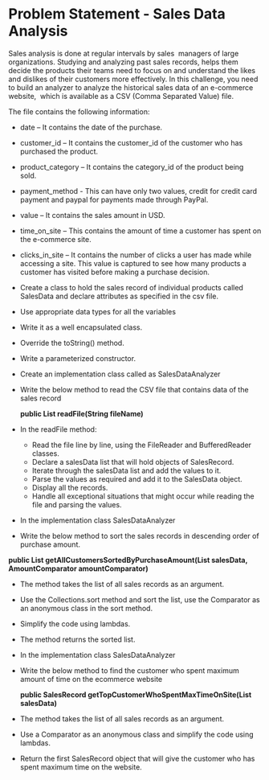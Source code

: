 # Problem Statement - Sales Data Analysis

Sales analysis is done at regular intervals by sales ​
managers of large organizations. Studying and analyzing past sales records, helps them decide the products their teams need to focus on and understand the likes and dislikes of their customers more effectively.​
In this challenge, you need to build an analyzer to analyze the historical sales data of an e-commerce website, ​
which is available as a CSV (Comma Separated Value) file.

The file contains the following information:​

- date – It contains the date of the purchase.​
- customer_id – It contains the customer_id of the customer who has purchased the product.​
- product_category – It contains the category_id of the product being sold.​
- payment_method - This can have only two values, credit for credit card payment and paypal for payments made through PayPal.​
- value – It contains the sales amount in USD.​
- time_on_site – This contains the amount of time a customer has spent on the e-commerce site.​
- clicks_in_site – It contains the number of clicks a user has made while accessing a site. This value is captured to see how many products a customer has visited before making a purchase decision.​

- Create a class to hold the sales record of individual products called SalesData and declare attributes as specified in the csv file. ​
- Use appropriate data types for all the variables​
- Write it as a well encapsulated class.​
- Override the toString() method.​
- Write a parameterized constructor.​
- Create an implementation class called as SalesDataAnalyzer​
- Write the below method to read the CSV file that contains data of the sales record

  **public List<SalesRecord> readFile(String fileName)**

- In the readFile method:​

  - Read the file line by line, using the FileReader and BufferedReader classes.​
  - Declare a salesData list that will hold objects of SalesRecord.​
  - Iterate through the salesData list and add the values to it.​
  - Parse the values as required and add it to the SalesData object.
  - Display all the records.​
  - Handle all exceptional situations that might occur while reading the file and parsing the values.​

- In the implementation class SalesDataAnalyzer​
- Write the below method to sort the sales records in descending order of purchase amount.​

**public List<SalesRecord> getAllCustomersSortedByPurchaseAmount(List<SalesRecord> salesData, AmountComparator amountComparator)**​

- The method takes the list of all sales records as an argument.​
- Use the Collections.sort method and sort the list, use the Comparator as an anonymous class in the sort method.​
- Simplify the code using lambdas.​
- The method returns the sorted list.

- In the implementation class SalesDataAnalyzer​
- Write the below method to find the customer who spent maximum amount of time on the ecommerce website​

  **public SalesRecord getTopCustomerWhoSpentMaxTimeOnSite(List<SalesRecord> salesData)​**​

- The method takes the list of all sales records as an argument.​
- Use a Comparator as an anonymous class and simplify the code using lambdas.​
- Return the first SalesRecord object that will give the customer who has spent maximum time on the website.​

​

​

​

​
​
